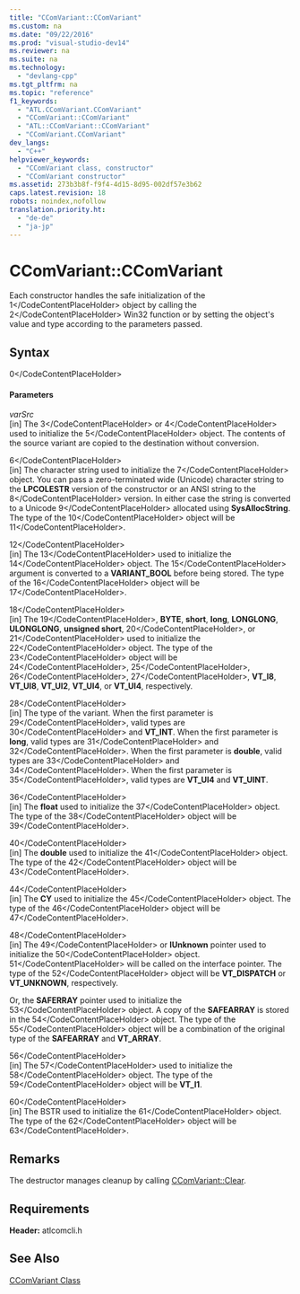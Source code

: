 ```yaml
---
title: "CComVariant::CComVariant"
ms.custom: na
ms.date: "09/22/2016"
ms.prod: "visual-studio-dev14"
ms.reviewer: na
ms.suite: na
ms.technology: 
  - "devlang-cpp"
ms.tgt_pltfrm: na
ms.topic: "reference"
f1_keywords: 
  - "ATL.CComVariant.CComVariant"
  - "CComVariant::CComVariant"
  - "ATL::CComVariant::CComVariant"
  - "CComVariant.CComVariant"
dev_langs: 
  - "C++"
helpviewer_keywords: 
  - "CComVariant class, constructor"
  - "CComVariant constructor"
ms.assetid: 273b3b8f-f9f4-4d15-8d95-002df57e3b62
caps.latest.revision: 18
robots: noindex,nofollow
translation.priority.ht: 
  - "de-de"
  - "ja-jp"
---
```

# CComVariant::CComVariant
Each constructor handles the safe initialization of the <CodeContentPlaceHolder>1\</CodeContentPlaceHolder> object by calling the <CodeContentPlaceHolder>2\</CodeContentPlaceHolder> Win32 function or by setting the object's value and type according to the parameters passed.  
  
## Syntax  
  
<CodeContentPlaceHolder>0\</CodeContentPlaceHolder>  
#### Parameters  
 *varSrc*  
 [in] The <CodeContentPlaceHolder>3\</CodeContentPlaceHolder> or <CodeContentPlaceHolder>4\</CodeContentPlaceHolder> used to initialize the <CodeContentPlaceHolder>5\</CodeContentPlaceHolder> object. The contents of the source variant are copied to the destination without conversion.  
  
 <CodeContentPlaceHolder>6\</CodeContentPlaceHolder>  
 [in] The character string used to initialize the <CodeContentPlaceHolder>7\</CodeContentPlaceHolder> object. You can pass a zero-terminated wide (Unicode) character string to the **LPCOLESTR** version of the constructor or an ANSI string to the <CodeContentPlaceHolder>8\</CodeContentPlaceHolder> version. In either case the string is converted to a Unicode <CodeContentPlaceHolder>9\</CodeContentPlaceHolder> allocated using **SysAllocString**. The type of the <CodeContentPlaceHolder>10\</CodeContentPlaceHolder> object will be <CodeContentPlaceHolder>11\</CodeContentPlaceHolder>.  
  
 <CodeContentPlaceHolder>12\</CodeContentPlaceHolder>  
 [in] The <CodeContentPlaceHolder>13\</CodeContentPlaceHolder> used to initialize the <CodeContentPlaceHolder>14\</CodeContentPlaceHolder> object. The <CodeContentPlaceHolder>15\</CodeContentPlaceHolder> argument is converted to a **VARIANT_BOOL** before being stored. The type of the <CodeContentPlaceHolder>16\</CodeContentPlaceHolder> object will be <CodeContentPlaceHolder>17\</CodeContentPlaceHolder>.  
  
 <CodeContentPlaceHolder>18\</CodeContentPlaceHolder>  
 [in] The <CodeContentPlaceHolder>19\</CodeContentPlaceHolder>, **BYTE**, **short**, **long**, **LONGLONG**, **ULONGLONG**, **unsigned short**, <CodeContentPlaceHolder>20\</CodeContentPlaceHolder>, or <CodeContentPlaceHolder>21\</CodeContentPlaceHolder> used to initialize the <CodeContentPlaceHolder>22\</CodeContentPlaceHolder> object. The type of the <CodeContentPlaceHolder>23\</CodeContentPlaceHolder> object will be <CodeContentPlaceHolder>24\</CodeContentPlaceHolder>, <CodeContentPlaceHolder>25\</CodeContentPlaceHolder>, <CodeContentPlaceHolder>26\</CodeContentPlaceHolder>, <CodeContentPlaceHolder>27\</CodeContentPlaceHolder>, **VT_I8**, **VT_UI8**, **VT_UI2**, **VT_UI4**, or **VT_UI4**, respectively.  
  
 <CodeContentPlaceHolder>28\</CodeContentPlaceHolder>  
 [in] The type of the variant. When the first parameter is <CodeContentPlaceHolder>29\</CodeContentPlaceHolder>, valid types are <CodeContentPlaceHolder>30\</CodeContentPlaceHolder> and **VT_INT**. When the first parameter is **long**, valid types are <CodeContentPlaceHolder>31\</CodeContentPlaceHolder> and <CodeContentPlaceHolder>32\</CodeContentPlaceHolder>. When the first parameter is **double**, valid types are <CodeContentPlaceHolder>33\</CodeContentPlaceHolder> and <CodeContentPlaceHolder>34\</CodeContentPlaceHolder>. When the first parameter is <CodeContentPlaceHolder>35\</CodeContentPlaceHolder>, valid types are **VT_UI4** and **VT_UINT**.  
  
 <CodeContentPlaceHolder>36\</CodeContentPlaceHolder>  
 [in] The **float** used to initialize the <CodeContentPlaceHolder>37\</CodeContentPlaceHolder> object. The type of the <CodeContentPlaceHolder>38\</CodeContentPlaceHolder> object will be <CodeContentPlaceHolder>39\</CodeContentPlaceHolder>.  
  
 <CodeContentPlaceHolder>40\</CodeContentPlaceHolder>  
 [in] The **double** used to initialize the <CodeContentPlaceHolder>41\</CodeContentPlaceHolder> object. The type of the <CodeContentPlaceHolder>42\</CodeContentPlaceHolder> object will be <CodeContentPlaceHolder>43\</CodeContentPlaceHolder>.  
  
 <CodeContentPlaceHolder>44\</CodeContentPlaceHolder>  
 [in] The **CY** used to initialize the <CodeContentPlaceHolder>45\</CodeContentPlaceHolder> object. The type of the <CodeContentPlaceHolder>46\</CodeContentPlaceHolder> object will be <CodeContentPlaceHolder>47\</CodeContentPlaceHolder>.  
  
 <CodeContentPlaceHolder>48\</CodeContentPlaceHolder>  
 [in] The <CodeContentPlaceHolder>49\</CodeContentPlaceHolder> or **IUnknown** pointer used to initialize the <CodeContentPlaceHolder>50\</CodeContentPlaceHolder> object. <CodeContentPlaceHolder>51\</CodeContentPlaceHolder> will be called on the interface pointer. The type of the <CodeContentPlaceHolder>52\</CodeContentPlaceHolder> object will be **VT_DISPATCH** or **VT_UNKNOWN**, respectively.  
  
 Or, the **SAFERRAY** pointer used to initialize the <CodeContentPlaceHolder>53\</CodeContentPlaceHolder> object. A copy of the **SAFEARRAY** is stored in the <CodeContentPlaceHolder>54\</CodeContentPlaceHolder> object. The type of the <CodeContentPlaceHolder>55\</CodeContentPlaceHolder> object will be a combination of the original type of the **SAFEARRAY** and **VT_ARRAY**.  
  
 <CodeContentPlaceHolder>56\</CodeContentPlaceHolder>  
 [in] The <CodeContentPlaceHolder>57\</CodeContentPlaceHolder> used to initialize the <CodeContentPlaceHolder>58\</CodeContentPlaceHolder> object. The type of the <CodeContentPlaceHolder>59\</CodeContentPlaceHolder> object will be **VT_I1**.  
  
 <CodeContentPlaceHolder>60\</CodeContentPlaceHolder>  
 [in] The BSTR used to initialize the <CodeContentPlaceHolder>61\</CodeContentPlaceHolder> object. The type of the <CodeContentPlaceHolder>62\</CodeContentPlaceHolder> object will be <CodeContentPlaceHolder>63\</CodeContentPlaceHolder>.  
  
## Remarks  
 The destructor manages cleanup by calling [CComVariant::Clear](../vs140/ccomvariant--clear.md).  
  
## Requirements  
 **Header:** atlcomcli.h  
  
## See Also  
 [CComVariant Class](../vs140/ccomvariant-class.md)